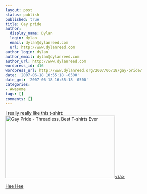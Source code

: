 ```yaml
---
layout: post
status: publish
published: true
title: Gay pride
author:
  display_name: Dylan
  login: dylan
  email: dylan@dylanreed.com
  url: http://www.dylanreed.com
author_login: dylan
author_email: dylan@dylanreed.com
author_url: http://www.dylanreed.com
wordpress_id: 416
wordpress_url: http://www.dylanreed.org/2007/06/18/gay-pride/
date: '2007-06-18 10:55:18 -0500'
date_gmt: '2007-06-18 16:55:18 -0500'
categories:
- Awesome
tags: []
comments: []
---
```

<p>I really really like this t-shirt:<a href="http:&#47;&#47;www.threadless.com&#47;product&#47;896&#47;Gay_Pride?streetteam=reallyreallyawesomeguy" title="Gay Pride - Threadless, Best T-shirts Ever"><img src="http:&#47;&#47;www.threadless.com&#47;productbanner&#47;896&#47;banner1.png" alt="Gay Pride - Threadless, Best T-shirts Ever" border="0" height="200" width="350" &#47;><&#47;a></p>
<p>Hee Hee</p>
<p><!--adsense#text--></p>
